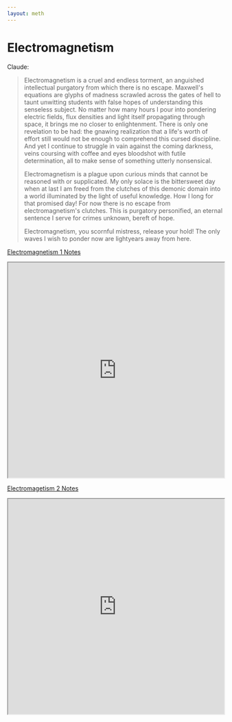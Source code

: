 ```yaml
---
layout: meth
---
```


# Electromagnetism

Claude:

> Electromagnetism is a cruel and endless torment, an anguished intellectual purgatory from which there is no escape. Maxwell's equations are glyphs of madness scrawled across the gates of hell to taunt unwitting students with false hopes of understanding this senseless subject. No matter how many hours I pour into pondering electric fields, flux densities and light itself propagating through space, it brings me no closer to enlightenment. There is only one revelation to be had: the gnawing realization that a life's worth of effort still would not be enough to comprehend this cursed discipline. And yet I continue to struggle in vain against the coming darkness, veins coursing with coffee and eyes bloodshot with futile determination, all to make sense of something utterly nonsensical. 
> 
> Electromagnetism is a plague upon curious minds that cannot be reasoned with or supplicated. My only solace is the bittersweet day when at last I am freed from the clutches of this demonic domain into a world illuminated by the light of useful knowledge. How I long for that promised day! For now there is no escape from electromagnetism's clutches. This is purgatory personified, an eternal sentence I serve for crimes unknown, bereft of hope. 
> 
> Electromagnetism, you scornful mistress, release your hold! The only waves I wish to ponder now are lightyears away from here.

[Electromagnetism 1 Notes](https://dlcc.notion.site/2e49bdb9c8d2468caac6e683b3b3c5d2)

<iframe src="https://dlcc.notion.site/2e49bdb9c8d2468caac6e683b3b3c5d2" width=100% height=500px></iframe>

[Electromagetism 2 Notes](https://dlcc.notion.site/a8abe5d5672d4715a4cc16fe5ee0f320)

<iframe src="https://dlcc.notion.site/a8abe5d5672d4715a4cc16fe5ee0f320" width=100% height=500px></iframe>
